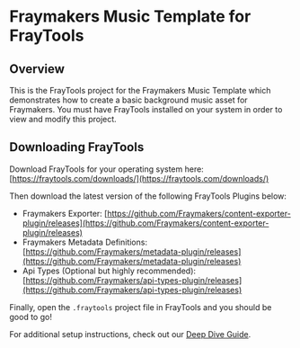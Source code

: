 # Fraymakers Music Template for FrayTools

## Overview

This is the FrayTools project for the Fraymakers Music Template which demonstrates how to create a basic background music asset for Fraymakers. You must have FrayTools installed on your system in order to view and modify this project.

## Downloading FrayTools

Download FrayTools for your operating system here: [https://fraytools.com/downloads/](https://fraytools.com/downloads/)

Then download the latest version of the following FrayTools Plugins below:
* Fraymakers Exporter:
[https://github.com/Fraymakers/content-exporter-plugin/releases](https://github.com/Fraymakers/content-exporter-plugin/releases)
* Fraymakers Metadata Definitions:
[https://github.com/Fraymakers/metadata-plugin/releases](https://github.com/Fraymakers/metadata-plugin/releases)
* Api Types (Optional but highly recommended):
[https://github.com/Fraymakers/api-types-plugin/releases](https://github.com/Fraymakers/api-types-plugin/releases)

Finally, open the `.fraytools` project file in FrayTools and you should be good to go!

For additional setup instructions, check out our [Deep Dive Guide](https://docs.google.com/document/d/1o6CE04FRaqQyksD2uX7zxOQXYiZ_M2YCwtqK0mMoARY/edit?usp=sharing).
